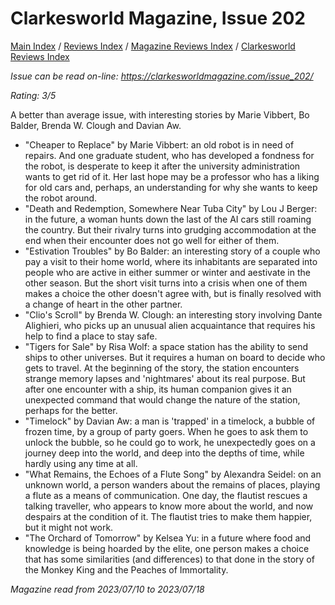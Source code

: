 # Clarkesworld Magazine, Issue 202

[Main Index](../../../README.md) / [Reviews Index](../../README.md) / [Magazine Reviews Index](../README.md) / [Clarkesworld Reviews Index](README.md)

*Issue can be read on-line: <https://clarkesworldmagazine.com/issue_202/>*

*Rating: 3/5*

A better than average issue, with interesting stories by Marie Vibbert, Bo Balder, Brenda W. Clough and Davian Aw.

- "Cheaper to Replace" by Marie Vibbert: an old robot is in need of repairs. And one graduate student, who has developed a fondness for the robot, is desperate to keep it after the university administration wants to get rid of it. Her last hope may be a professor who has a liking for old cars and, perhaps, an understanding for why she wants to keep the robot around.
- "Death and Redemption, Somewhere Near Tuba City" by Lou J Berger: in the future, a woman hunts down the last of the AI cars still roaming the country. But their rivalry turns into grudging accommodation at the end when their encounter does not go well for either of them.
- "Estivation Troubles" by Bo Balder: an interesting story of a couple who pay a visit to their home world, where its inhabitants are separated into people who are active in either summer or winter and aestivate in the other season. But the short visit turns into a crisis when one of them makes a choice the other doesn't agree with, but is finally resolved with a change of heart in the other partner.
- "Clio's Scroll" by Brenda W. Clough: an interesting story involving Dante Alighieri, who picks up an unusual alien acquaintance that requires his help to find a place to stay safe.
- "Tigers for Sale" by Risa Wolf: a space station has the ability to send ships to other universes. But it requires a human on board to decide who gets to travel. At the beginning of the story, the station encounters strange memory lapses and 'nightmares' about its real purpose. But after one encounter with a ship, its human companion gives it an unexpected command that would change the nature of the station, perhaps for the better.
- "Timelock" by Davian Aw: a man is 'trapped' in a timelock, a bubble of frozen time, by a group of party goers. When he goes to ask them to unlock the bubble, so he could go to work, he unexpectedly goes on a journey deep into the world, and deep into the depths of time, while hardly using any time at all.
- "What Remains, the Echoes of a Flute Song" by Alexandra Seidel: on an unknown world, a person wanders about the remains of places, playing a flute as a means of communication. One day, the flautist rescues a talking traveller, who appears to know more about the world, and now despairs at the condition of it. The flautist tries to make them happier, but it might not work.
- "The Orchard of Tomorrow" by Kelsea Yu: in a future where food and knowledge is being hoarded by the elite, one person makes a choice that has some similarities (and differences) to that done in the story of the Monkey King and the Peaches of Immortality.

*Magazine read from 2023/07/10 to 2023/07/18*
